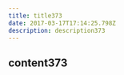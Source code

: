 ```yaml
---
title: title373
date: 2017-03-17T17:14:25.798Z
description: description373
---
```


## content373
  
